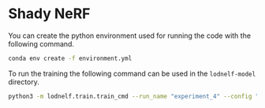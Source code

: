# Shady NeRF

You can create the python environment used for running the code with the following command.

```sh
conda env create -f environment.yml
```

To run the training the following command can be used in the `lodnelf-model` directory.

```sh
python3 -m lodnelf.train.train_cmd --run_name "experiment_4" --config "SimpleRedCarModel" --model_save_dir "models/experiment_4" --data_dir "data"
```